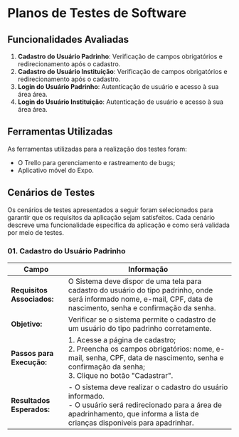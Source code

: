 # Planos de Testes de Software

## Funcionalidades Avaliadas

1. **Cadastro do Usuário Padrinho**: Verificação de campos obrigatórios e redirecionamento após o cadastro.
2. **Cadastro do Usuário Instituição**: Verificação de campos obrigatórios e redirecionamento após o cadastro.
3. **Login do Usuário Padrinho**: Autenticação de usuário e acesso à sua área área.
4. **Login do Usuário Instituição**: Autenticação de usuário e acesso à sua área área.

## Ferramentas Utilizadas

As ferramentas utilizadas para a realização dos testes foram:

- O Trello para gerenciamento e rastreamento de bugs;
- Aplicativo móvel do Expo.

## Cenários de Testes

Os cenários de testes apresentados a seguir foram selecionados para garantir que os requisitos da aplicação sejam satisfeitos. Cada cenário descreve uma funcionalidade específica da aplicação e como será validada por meio de testes.

### 01. Cadastro do Usuário Padrinho

| Campo                   | Informação                                                                                             |
|-------------------------|--------------------------------------------------------------------------------------------------------|
| **Requisitos Associados:** | O Sistema deve dispor de uma tela para cadastro do usuário do tipo padrinho, onde será informado nome, e-mail, CPF, data de nascimento, senha e confirmação da senha.|
| **Objetivo:** | Verificar se o sistema permite o cadastro de um usuário do tipo padrinho corretamente. |
| **Passos para Execução:** | 1. Acesse a página de cadastro; <br> 2. Preencha os campos obrigatórios: nome, e-mail, senha, CPF, data de nascimento, senha e confirmação da senha; <br> 3. Clique no botão "Cadastrar".| 
| **Resultados Esperados:** | - O sistema deve realizar o cadastro do usuário informado. <br> - O usuário será redirecionado para a área de apadrinhamento, que informa a lista de crianças disponiveis para apadrinhar.|

